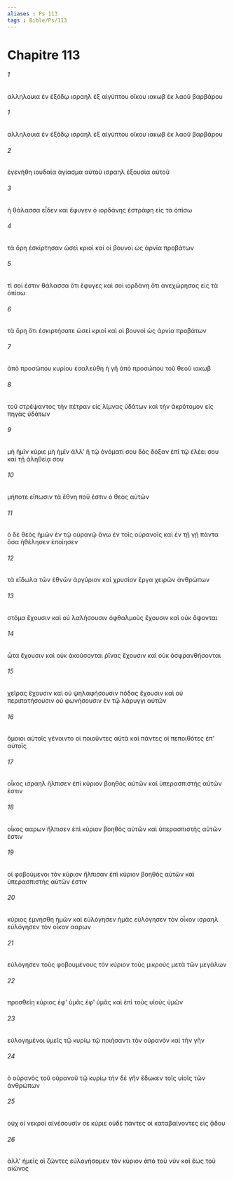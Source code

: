 ```yaml
---
aliases : Ps 113
tags : Bible/Ps/113
---
```


# Chapitre 113

###### 1
αλληλουια ἐν ἐξόδῳ ισραηλ ἐξ αἰγύπτου οἴκου ιακωβ ἐκ λαοῦ βαρβάρου
###### 1
αλληλουια ἐν ἐξόδῳ ισραηλ ἐξ αἰγύπτου οἴκου ιακωβ ἐκ λαοῦ βαρβάρου
###### 2
ἐγενήθη ιουδαία ἁγίασμα αὐτοῦ ισραηλ ἐξουσία αὐτοῦ
###### 3
ἡ θάλασσα εἶδεν καὶ ἔφυγεν ὁ ιορδάνης ἐστράφη εἰς τὰ ὀπίσω
###### 4
τὰ ὄρη ἐσκίρτησαν ὡσεὶ κριοὶ καὶ οἱ βουνοὶ ὡς ἀρνία προβάτων
###### 5
τί σοί ἐστιν θάλασσα ὅτι ἔφυγες καὶ σοί ιορδάνη ὅτι ἀνεχώρησας εἰς τὰ ὀπίσω
###### 6
τὰ ὄρη ὅτι ἐσκιρτήσατε ὡσεὶ κριοί καὶ οἱ βουνοὶ ὡς ἀρνία προβάτων
###### 7
ἀπὸ προσώπου κυρίου ἐσαλεύθη ἡ γῆ ἀπὸ προσώπου τοῦ θεοῦ ιακωβ
###### 8
τοῦ στρέψαντος τὴν πέτραν εἰς λίμνας ὑδάτων καὶ τὴν ἀκρότομον εἰς πηγὰς ὑδάτων
###### 9
μὴ ἡμῖν κύριε μὴ ἡμῖν ἀλλ' ἢ τῷ ὀνόματί σου δὸς δόξαν ἐπὶ τῷ ἐλέει σου καὶ τῇ ἀληθείᾳ σου
###### 10
μήποτε εἴπωσιν τὰ ἔθνη ποῦ ἐστιν ὁ θεὸς αὐτῶν
###### 11
ὁ δὲ θεὸς ἡμῶν ἐν τῷ οὐρανῷ ἄνω ἐν τοῖς οὐρανοῖς καὶ ἐν τῇ γῇ πάντα ὅσα ἠθέλησεν ἐποίησεν
###### 12
τὰ εἴδωλα τῶν ἐθνῶν ἀργύριον καὶ χρυσίον ἔργα χειρῶν ἀνθρώπων
###### 13
στόμα ἔχουσιν καὶ οὐ λαλήσουσιν ὀφθαλμοὺς ἔχουσιν καὶ οὐκ ὄψονται
###### 14
ὦτα ἔχουσιν καὶ οὐκ ἀκούσονται ῥῖνας ἔχουσιν καὶ οὐκ ὀσφρανθήσονται
###### 15
χεῖρας ἔχουσιν καὶ οὐ ψηλαφήσουσιν πόδας ἔχουσιν καὶ οὐ περιπατήσουσιν οὐ φωνήσουσιν ἐν τῷ λάρυγγι αὐτῶν
###### 16
ὅμοιοι αὐτοῖς γένοιντο οἱ ποιοῦντες αὐτὰ καὶ πάντες οἱ πεποιθότες ἐπ' αὐτοῖς
###### 17
οἶκος ισραηλ ἤλπισεν ἐπὶ κύριον βοηθὸς αὐτῶν καὶ ὑπερασπιστὴς αὐτῶν ἐστιν
###### 18
οἶκος ααρων ἤλπισεν ἐπὶ κύριον βοηθὸς αὐτῶν καὶ ὑπερασπιστὴς αὐτῶν ἐστιν
###### 19
οἱ φοβούμενοι τὸν κύριον ἤλπισαν ἐπὶ κύριον βοηθὸς αὐτῶν καὶ ὑπερασπιστὴς αὐτῶν ἐστιν
###### 20
κύριος ἐμνήσθη ἡμῶν καὶ εὐλόγησεν ἡμᾶς εὐλόγησεν τὸν οἶκον ισραηλ εὐλόγησεν τὸν οἶκον ααρων
###### 21
εὐλόγησεν τοὺς φοβουμένους τὸν κύριον τοὺς μικροὺς μετὰ τῶν μεγάλων
###### 22
προσθείη κύριος ἐφ' ὑμᾶς ἐφ' ὑμᾶς καὶ ἐπὶ τοὺς υἱοὺς ὑμῶν
###### 23
εὐλογημένοι ὑμεῖς τῷ κυρίῳ τῷ ποιήσαντι τὸν οὐρανὸν καὶ τὴν γῆν
###### 24
ὁ οὐρανὸς τοῦ οὐρανοῦ τῷ κυρίῳ τὴν δὲ γῆν ἔδωκεν τοῖς υἱοῖς τῶν ἀνθρώπων
###### 25
οὐχ οἱ νεκροὶ αἰνέσουσίν σε κύριε οὐδὲ πάντες οἱ καταβαίνοντες εἰς ᾅδου
###### 26
ἀλλ' ἡμεῖς οἱ ζῶντες εὐλογήσομεν τὸν κύριον ἀπὸ τοῦ νῦν καὶ ἕως τοῦ αἰῶνος
